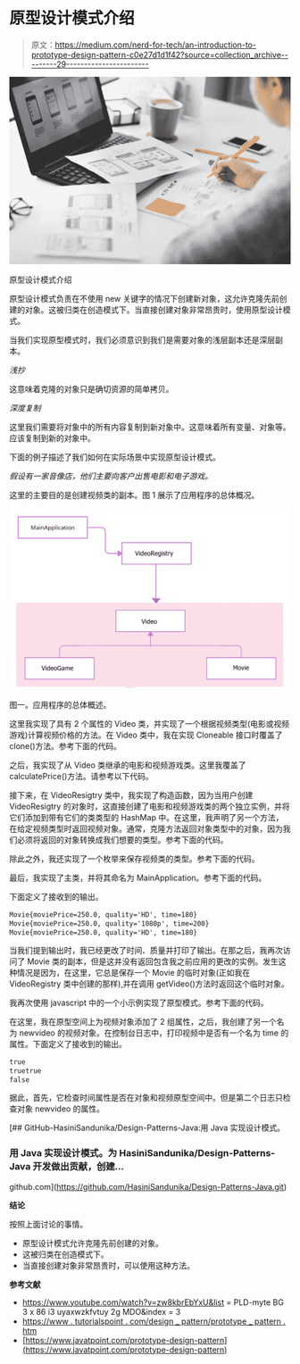 # 原型设计模式介绍

> 原文：<https://medium.com/nerd-for-tech/an-introduction-to-prototype-design-pattern-c0e27d1d1f42?source=collection_archive---------29----------------------->

![](img/9cf20f82a4ab12e87d527f28f6fec853.png)

原型设计模式介绍

原型设计模式负责在不使用 new 关键字的情况下创建新对象，这允许克隆先前创建的对象。这被归类在创造模式下。当直接创建对象非常昂贵时，使用原型设计模式。

当我们实现原型模式时，我们必须意识到我们是需要对象的浅层副本还是深层副本。

*浅抄*

这意味着克隆的对象只是确切资源的简单拷贝。

*深度复制*

这里我们需要将对象中的所有内容复制到新对象中。这意味着所有变量、对象等。应该复制到新的对象中。

下面的例子描述了我们如何在实际场景中实现原型设计模式。

*假设有一家音像店，他们主要向客户出售电影和电子游戏。*

这里的主要目的是创建视频类的副本。图 1 展示了应用程序的总体概况。

![](img/e3744dd7e90400bc681055df966bd6c8.png)

图一。应用程序的总体概述。

这里我实现了具有 2 个属性的 Video 类，并实现了一个根据视频类型(电影或视频游戏)计算视频价格的方法。在 Video 类中，我在实现 Cloneable 接口时覆盖了 clone()方法。参考下面的代码。

之后，我实现了从 Video 类继承的电影和视频游戏类。这里我覆盖了 calculatePrice()方法。请参考以下代码。

接下来，在 VideoResigtry 类中，我实现了构造函数，因为当用户创建 VideoResigtry 的对象时，这直接创建了电影和视频游戏类的两个独立实例，并将它们添加到带有它们的类类型的 HashMap 中。在这里，我声明了另一个方法，在给定视频类型时返回视频对象。通常，克隆方法返回对象类型中的对象，因为我们必须将返回的对象转换成我们想要的类型。参考下面的代码。

除此之外，我还实现了一个枚举来保存视频类的类型。参考下面的代码。

最后，我实现了主类，并将其命名为 MainApplication。参考下面的代码。

下面定义了接收到的输出。

```
Movie{moviePrice=250.0, quality='HD', time=180}
Movie{moviePrice=250.0, quality='1080p', time=200}
Movie{moviePrice=250.0, quality='HD', time=180}
```

当我们提到输出时，我已经更改了时间、质量并打印了输出。在那之后，我再次访问了 Movie 类的副本，但是这并没有返回包含我之前应用的更改的实例。发生这种情况是因为，在这里，它总是保存一个 Movie 的临时对象(正如我在 VideoRegistry 类中创建的那样),并在调用 getVideo()方法时返回这个临时对象。

我再次使用 javascript 中的一个小示例实现了原型模式。参考下面的代码。

在这里，我在原型空间上为视频对象添加了 2 组属性，之后，我创建了另一个名为 newvideo 的视频对象。在控制台日志中，打印视频中是否有一个名为 time 的属性。下面定义了接收到的输出。

```
true
truetrue
false
```

据此，首先，它检查时间属性是否在对象和视频原型空间中。但是第二个日志只检查对象 newvideo 的属性。

[](https://github.com/HasiniSandunika/Design-Patterns-Java.git) [## GitHub-HasiniSandunika/Design-Patterns-Java:用 Java 实现设计模式。

### 用 Java 实现设计模式。为 HasiniSandunika/Design-Patterns-Java 开发做出贡献，创建…

github.com](https://github.com/HasiniSandunika/Design-Patterns-Java.git) 

**结论**

按照上面讨论的事情。

*   原型设计模式允许克隆先前创建的对象。
*   这被归类在创造模式下。
*   当直接创建对象非常昂贵时，可以使用这种方法。

**参考文献**

*   https://www.youtube.com/watch?v=zw8kbrEbYxU&list = PLD-myte BG 3 x 86 i3 uyaxwzkfvtuy 2g MDO&index = 3
*   [https://www . tutorialspoint . com/design _ pattern/prototype _ pattern . htm](https://www.tutorialspoint.com/design_pattern/prototype_pattern.htm)
*   [https://www.javatpoint.com/prototype-design-pattern](https://www.javatpoint.com/prototype-design-pattern)